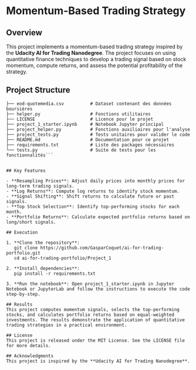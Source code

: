 # Momentum-Based Trading Strategy

## Overview

This project implements a momentum-based trading strategy inspired by the **Udacity AI for Trading Nanodegree**. The project focuses on using quantitative finance techniques to develop a trading signal based on stock momentum, compute returns, and assess the potential profitability of the strategy.

## Project Structure

```Project_1/
├── eod-quotemedia.csv          # Dataset contenant des données boursières
├── helper.py                   # Fonctions utilitaires
├── LICENSE                     # Licence pour le projet
├── project_1_starter.ipynb     # Notebook Jupyter principal
├── project_helper.py           # Fonctions auxiliaires pour l'analyse
├── project_tests.py            # Tests unitaires pour valider le code
├── README.md                   # Documentation pour ce projet
├── requirements.txt            # Liste des packages nécessaires
└── tests.py                    # Suite de tests pour les fonctionnalités```


## Key Features

- **Resampling Prices**: Adjust daily prices into monthly prices for long-term trading signals.
- **Log Returns**: Compute log returns to identify stock momentum.
- **Signal Shifting**: Shift returns to calculate future or past signals.
- **Top Stock Selection**: Identify top-performing stocks for each month.
- **Portfolio Returns**: Calculate expected portfolio returns based on long/short signals.

## Execution

1. **Clone the repository**:
   git clone https://github.com/GasparCoquet/ai-for-trading-portfolio.git
   cd ai-for-trading-portfolio/Project_1

2. **Install dependencies**:
   pip install -r requirements.txt

3. **Run the notebook**: Open project_1_starter.ipynb in Jupyter Notebook or JupyterLab and follow the instructions to execute the code step-by-step.

## Results
This project computes momentum signals, selects the top-performing stocks, and calculates portfolio returns based on equal-weighted investments. The results demonstrate the application of quantitative trading strategies in a practical environment.

## License
This project is released under the MIT License. See the LICENSE file for more details.

## Acknowledgments
This project is inspired by the **Udacity AI for Trading Nanodegree**.
